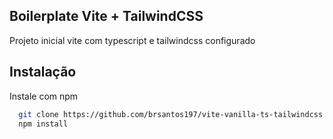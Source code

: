 
## Boilerplate Vite + TailwindCSS
Projeto inicial vite com typescript e tailwindcss configurado
## Instalação

Instale com npm

```bash
  git clone https://github.com/brsantos197/vite-vanilla-ts-tailwindcss.git
  npm install
```

